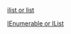 [ilist or list](https://stackoverflow.com/questions/8717582/why-use-ilist-or-list)

[IEnumerable<T> or IList<T>](https://stackoverflow.com/questions/1072614/should-i-always-return-ienumerablet-instead-of-ilistt)

